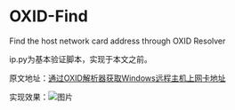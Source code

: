 # OXID-Find
Find the host network card address through OXID Resolver

ip.py为基本验证脚本，实现于本文之前。

原文地址：[通过OXID解析器获取Windows远程主机上网卡地址](https://payloads.online/archivers/2020-07-16/1)

实现效果：![图片](69467333bcc317951a365c9a2c079a7c.png)
